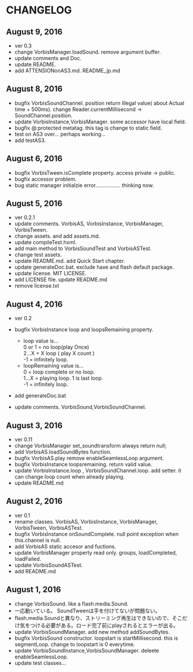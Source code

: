 CHANGELOG
=========
## August 9, 2016
* ver 0.3
* change VorbisManager.loadSound. remove argument buffer.
* update comments and Doc.
* update README.
* add ATTENSIONonAS3.md. README_jp.md


## August 8, 2016
* bugfix VorbisSoundChannel. position return Illegal value( about Actual time + 500ms).  change Reader.currentMillisecond -> SoundChannel.position.
* update VorbisInstance,VorbisManager. some accessor have local field.
* bugfix @:protected metatag. this tag is change to static field.
* test on AS3 over... perhaps working...
* add testAS3.

## August 6, 2016
* bugfix VorbisTween.isComplete property. access private -> public.
* bugfix accessor problem.
* bug   static manager initialzie error................. thinking now.


## August 5, 2016
* ver 0.2.1
* update comments. VorbisAS, VorbisInstance, VorbisManager, VorbisTween.
* change assets. and add assets.md.
* update compileTest.hxml.
* add main method to VorbisSoundTest and VorbisASTest.
* change test assets.
* update README.md. add Quick Start chapter.
* update generateDoc.bat. exclude haxe and flash default package.
* update license. MIT LICENSE.
* add LICENSE file. update README.md
* remove license.txt

## August 4, 2016
* ver 0.2
* bugfix VorbisInstance loop and loopsRemaining property.    

	* loop value is...  
	0 or 1 = no loop(play Once)  
	2...X = X loop ( play X count )  
	-1 = infinitely loop.  
	* loopRemaining value is...  
	0 = loop complete or no loop.  
	1...X = playing loop. 1 is last loop.  
	-1 = infinitely loop.  

* add generateDoc.bat
* update comments. VorbisSound,VorbisSoundChannel.


## August 3, 2016
* ver 0.11
* change VorbisManager set_soundtransform always return null;
* add VorbisAS.loadSoundBytes function.
* bugfix VorbisAS.play remove enableSeamlessLoop argument.
* bugfix VorbisInstance loopsremaining. return valid value.
* update VorbisInstance.loop , VorbisSoundChannel.loop. add setter. it can change loop count when already playing.
* update README.md

## August 2, 2016
* ver 0.1
* rename classes.  VorbisAS, VorbisInstance, VorbisManager, VorbisTween, VorbisASTest.
* bugfix VorbisInstance onSoundComplete. null point exception when this.channel is null.
* add VorbisAS static accesor and fuctions.
* update VorbisManager property read only. groups, loadCompleted, loadFailed.
* update VorbisSoundASTest.
* add README.md

## August 1, 2016
* change VorbisSound. like a flash.media.Sound.
* 一応動いている。 SoundTweenは手を付けてないが問題ない。
* flash.media.Soundと異なり、ストリーミング再生はできないので、そこだけ気をつける必要がある。ロード完了前にplayされるとエラーが出る。
* update VorbisSoundManager. add new method addSoundBytes.
* bugfix VorbisSound constructor. loopstart is startMillisecond. this is segmentLoop. change to loopstart is 0 everytime.
* update VorbisSoundInstance,VorbisSoundManager. deleete enableSeamlessLoop.
* update test classes...

